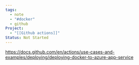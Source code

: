 ```yaml
---
tags:
  - note
  - "#docker"
  - github
Project:
  - "[[Github actions]]"
Status: Not Started
---
```

https://docs.github.com/en/actions/use-cases-and-examples/deploying/deploying-docker-to-azure-app-service
